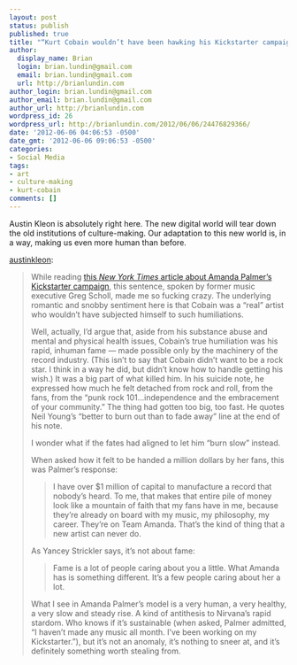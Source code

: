 ```yaml
---
layout: post
status: publish
published: true
title: "“Kurt Cobain wouldn’t have been hawking his Kickstarter campaign.”"
author:
  display_name: Brian
  login: brian.lundin@gmail.com
  email: brian.lundin@gmail.com
  url: http://brianlundin.com
author_login: brian.lundin@gmail.com
author_email: brian.lundin@gmail.com
author_url: http://brianlundin.com
wordpress_id: 26
wordpress_url: http://brianlundin.com/2012/06/06/24476829366/
date: '2012-06-06 04:06:53 -0500'
date_gmt: '2012-06-06 09:06:53 -0500'
categories:
- Social Media
tags:
- art
- culture-making
- kurt-cobain
comments: []
---
```

<p>Austin Kleon is absolutely right here. The new digital world will tear down the old institutions of culture-making. Our adaptation to this new world is, in a way, making us even more human than before.</p>
<p><a class="tumblr_blog" href="http://tumblr.austinkleon.com/post/24475846740">austinkleon</a>:</p>
<blockquote>
<p>While reading <a href="http://www.nytimes.com/2012/06/06/arts/music/amanda-palmer-takes-connecting-with-her-fans-to-a-new-level.html">this <em>New York Times</em> article about Amanda Palmer’s Kickstarter campaign</a>, this sentence, spoken by former music executive Greg Scholl, made me so fucking crazy. The underlying romantic and snobby sentiment here is that Cobain was a “real” artist who wouldn’t have subjected himself to such humiliations.</p>
<p>Well, actually, I’d argue that, aside from his substance abuse and mental and physical health issues, Cobain’s true humiliation was his rapid, inhuman fame — made possible only by the machinery of the record industry. (This isn’t to say that Cobain didn’t want to be a rock star. I think in a way he did, but didn’t know how to handle getting his wish.) It was a big part of what killed him. In his suicide note, he expressed how much he felt detached from rock and roll, from the fans, from the “punk rock 101…independence and the embracement of your community.” The thing had gotten too big, too fast. He quotes Neil Young’s “better to burn out than to fade away” line at the end of his note.</p>
<p>I wonder what if the fates had aligned to let him “burn slow” instead.</p>
<p>When asked how it felt to be handed a million dollars by her fans, this was Palmer’s response:</p>
<blockquote>
<p>I have over $1 million of capital to manufacture a record that nobody’s heard. To me, that makes that entire pile of money look like a mountain of faith that my fans have in me, because they’re already on board with my music, my philosophy, my career. They’re on Team Amanda. That’s the kind of thing that a new artist can never do.</p>
</blockquote>
<p>As Yancey Strickler says, it’s not about fame:</p>
<blockquote>
<p>Fame is a lot of people caring about you a little. What Amanda has is something different. It’s a few people caring about her a lot.</p>
</blockquote>
<p>What I see in Amanda Palmer’s model is a very human, a very healthy, a very slow and steady rise. A kind of antithesis to Nirvana’s rapid stardom. Who knows if it’s sustainable (when asked, Palmer admitted, “I haven’t made any music all month. I’ve been working on my Kickstarter.”), but it’s not an anomaly, it’s nothing to sneer at, and it’s definitely something worth stealing from.</p>
</blockquote>
